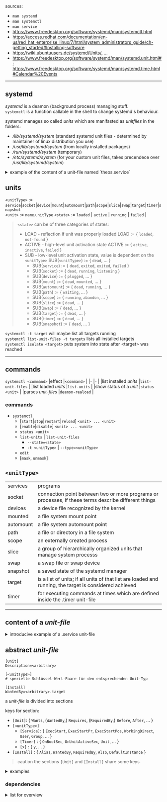 sources:
+ `man systemd`
+ `man systemctl`
+ `man service`
+ https://www.freedesktop.org/software/systemd/man/systemctl.html
+ https://access.redhat.com/documentation/en-us/red_hat_enterprise_linux/7/html/system_administrators_guide/ch-getting_started#Installing-software
+ https://wiki.ubuntuusers.de/systemd/Units/, ...
+ https://www.freedesktop.org/software/systemd/man/systemd.unit.html#; https://www.freedesktop.org/software/systemd/man/systemd.time.html#Calendar%20Events

---
## systemd

*systemd* is a deamon (background process) managing stuff.  
`systemctl` is a function callable in the shell to change systemd's behaviour.

systemd manages so called *units* which are manifasted as _unitfiles_ in the folders:
* */lib/systemd/system* (standard systemd unit files - determined by maintainer of linux distribution you use)
* */usr/lib/systemd/system* (from locally installed packages)
* */run/systemd/system* (temporary)
* */etc/systemd/system* (for your custom unit files, takes precendece over */usr/lib/systemd/system*)

<details><summary>example of the content of a unit-file named `theos.service`</summary>

```EDITOR
[Unit]
Description=Something
After=network-up.target

[Service]
ExecStart=/usr/local/bin/theosProgram

[Install]
WantedBy=multi-usr.target
```

<details><summary>explaination</summary>

|code																			| effect|
|-																				| -|
|`After=network-up.target`								| loads the *unitfile* containing this code after _network-up.target_|
|`ExecStart=/usr/local/bin/theosProgram`	| execute the program in the given path if this unit is called to start|
|`WantedBy=multi-usr.target`							| the *target* at which this process described in the _unitfile_ will be loaded|
|-																				| -|

</details>

</details>


## units
`<unitType>` := `service`|`socket`|`device`|`mount`|`automount`|`path`|`scope`|`slice`|`swap`|`target`|`timer`|`snapshot`    
`<unit>` := `name`.`unitType`
`<state>` := `loaded` | `active` | `running` | `failed` | 
> `<state>` can be of three categories of states:
> 	+ LOAD - reflection if unit was properly loaded LOAD := { `loaded`, `not-found` }
> 	+ ACTIVE - high-level unit activation state ACTIVE := { `active`, `inactive`, `failed` }
> 	+ SUB - low-level unit activation state, value is dependent on the `<unitType>` SUB(`<unitType>`) := { `dead`, ... }
>		+ SUB(`service`) 	:= { `dead`, `exited`, `exited`, `failed` }
>		+ SUB(`socket`) 	:= { `dead`, `running`, `listening` }
>		+ SUB(`device`) 	:= { `plugged`, ... }
>		+ SUB(`mount`) 		:= { `dead`, `mounted`, ... }
>		+ SUB(`automount`) 	:= { `dead`, `running`, ... }
>		+ SUB(`path`) 		:= { `waiting`, ... }
>		+ SUB(`scope`) 		:= { `running`, `abandon`, ... }
>		+ SUB(`slice`) 		:= { `dead`, ... }
>		+ SUB(`swap`) 		:= { `dead`, ... }
>		+ SUB(`target`) 	:= { `dead`, ... }
>		+ SUB(`timer`) 		:= { `dead`, ... }
>		+ SUB(`snapshot`) 	:= { `dead`, ... }




`systemctl -t target` will maybe list all targets running  
`systemctl list-unit-files -t targets` lists all installed targets  
`systemctl isolate <target>` puts system into state after \<target\> was reached  


---


## commands
```systemctl <command>```
|effect													|`<command>`			|
|-															|-						|
|list installed *units*					|```list-unit-files```	|
|list loaded *units*						|```list-units```		|
|show status of a *unit* 				|```status <unit>```	|
|parses *unit-files*						|```deamon-reaload```	|
### commands
+ `systemctl`
	+ [`start`|`stop`|`restart`|`reload`] `<unit> ... <unit>`
	+ [`enable`|`disable`] `<unit> ... <unit>`
	+ `status <unit>`
	+ `list-units` | `list-unit-files`
		+ `--state=<state>`
		+ `-t <unitType>` | `--type=<unitType>`
	+ `edit`
	+ [`mask`, `unmask`]


## `<unitType>`

|   				|   |
| - 				| - |
| services  | programs |
| socket 		|connection point between two or more programs or processes, if these terms describe different things |
| devices		| a device file recognized by the kernel |
| mounted		| a file system mount point |
| automount	| a file system automount point |
| path 			| a file or directory in a file system |
| scope			| an externally created process |
| slice			| a group of hierarchically organized units that manage system processs |
| swap			| a swap file or swap device |
| snapshot	| a saved state of the systemd manager |
| target 		| is a list of units; if all units of that list are loaded and running, the target is considered achieved  |
| timer 		| for executing commands at times which are defined inside the .timer unit-file |

---
## content of a *unit-file*

<details><summary>introducive example of a .service unit-file</summary>

```EDITOR
[Unit]
Description=Something
After=network-up.target

[Service]
ExecStart=/usr/local/bin/theosProgram

[Install]
WantedBy=multi-usr.target
```
and its meaning
|code									|effect|
|-										|-|
|`After=network-up.target`				|loads the *unitfile* containing this code after _network-up.target_|
|`ExecStart=/usr/local/bin/theosProgram`|execute the program in the given path if this unit is called to start|
|`WantedBy=multi-usr.target`			|the *target* at which this process described in the _unitfile_ will be loaded|
|-										|-|
</details>

## abstract *unit-file*
```
[Unit]
Description=<arbitrary>

[<unitType>]
# spezielle Schlüssel-Wert-Paare für den entsprechenden Unit-Typ

[Install]
WantedBy=<arbitrary>.target
```

a *unit-file* is divided into sections


keys for section:
+ `[Unit]`: { `Wants`, (`WantedBy`,) `Requires`, (`RequiredBy`,) `Before`, `After`, ... }
+ `[<unitType>]`
  + `[Service]`: { `ExecStart`, `ExecStartPr`, `ExecStartPos`, `WorkingDirect`, `User`, `Group`, ... }
  + `[Timer]` : { `OnBootSec`, `OnUnitActiveSec`, `Unit`, ... }
  + `[x]` : { `y`, ... }
+ `[Install]` : { `Alias`, `WantedBy`, `RequiredBy`, `Also`, `DefaultInstance` }

> caution the sections `[Unit]` and `[Install]` share some keys

<details><summary>examples</summary>

<details><summary>.service</summary>

```
[Unit]
Description=Something
After=network-up.target

[Service]
ExecStart=/usr/local/bin/theosProgram

[Install]
WantedBy=multi-usr.target
```
</details>

<details><summary>.timer</summary>

```
[Unit]
Description=Eine kurze Beschreibung des Timers

[Timer]
OnBootSec=2min
OnUnitActiveSec=5min
Unit=name_der_zu_startenden_unit.service

[Install]
WantedBy=multi-user.target
```

</details>

<details><summary>x</summary>


</details>

<details><summary>x</summary>


</details>

</details>

### dependencies
<details><summary>list for overview</summary>

|														||
|-													|-|
|`Wants=<name>.service`			|please acitvate (i.e. start) *service* mentioned in *unitfile* containing this command in parallel with `<name>.service`|
|`WantedBy=<name>.target`		|please load *unitfile* containing this declaration in parallel with all the other mentioned *units* inside `<name>.target`|
|`Requires=<name>.target`		|must activate in parallel|
|`RequiredBy=<name>.target`	|must activate in parallel|
|`Before=<name>.target`			|must be activated before `<name>.target`|
|`After=<name>.target`			|must be activated after `<name>.target`|
|-													|-|
|-													|-|


</details>